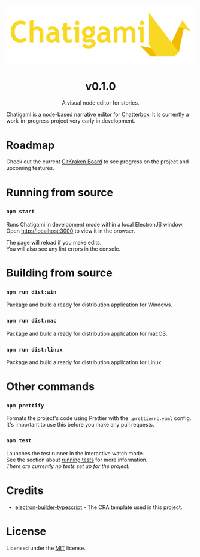 <p align="center"><img src="./docs/assets/Chatigami.png" /></p>

<h1 align="center">v0.1.0</h1>
<p align="center">A visual node editor for stories.</p>

Chatigami is a node-based narrative editor for [Chatterbox](https://github.com/JujuAdams/Chatterbox). It is currently a work-in-progress project very early in development.

# Roadmap
Check out the current [GitKraken Board](https://app.gitkraken.com/glo/board/YQ_XjOhCCwARouFS) to see progress on the project and upcoming features.

# Running from source

### `npm start`

Runs Chatigami in development mode within a local ElectronJS window.\
Open [http://localhost:3000](http://localhost:3000) to view it in the browser.

The page will reload if you make edits.\
You will also see any lint errors in the console.

# Building from source

### `npm run dist:win`

Package and build a ready for distribution application for Windows.

### `npm run dist:mac`

Package and build a ready for distribution application for macOS.

### `npm run dist:linux`

Package and build a ready for distribution application for Linux.

# Other commands

### `npm prettify`

Formats the project's code using Prettier with the `.prettierrc.yaml` config.\
It's important to use this before you make any pull requests.

### `npm test`

Launches the test runner in the interactive watch mode.\
See the section about [running tests](https://facebook.github.io/create-react-app/docs/running-tests) for more information.\
_There are currently no tests set up for the project._

# Credits

* [electron-builder-typescript](https://www.npmjs.com/package/cra-template-electron-builder-typescript) - The CRA template used in this project.

# License

Licensed under the [MIT](./LICENSE.md) license.